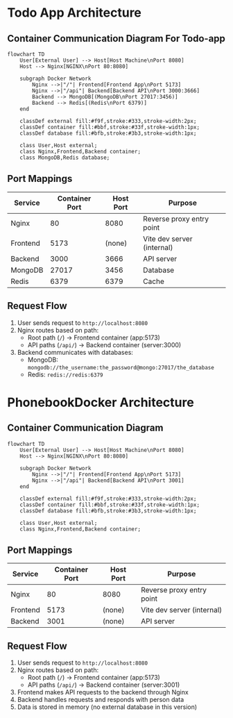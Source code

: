 # Todo App Architecture

## Container Communication Diagram For Todo-app

```mermaid
flowchart TD
    User[External User] --> Host[Host Machine\nPort 8080]
    Host --> Nginx[NGINX\nPort 80:8080]
    
    subgraph Docker Network
        Nginx -->|"/"| Frontend[Frontend App\nPort 5173]
        Nginx -->|"/api"| Backend[Backend API\nPort 3000:3666]
        Backend --> MongoDB[(MongoDB\nPort 27017:3456)]
        Backend --> Redis[(Redis\nPort 6379)]
    end
    
    classDef external fill:#f9f,stroke:#333,stroke-width:2px;
    classDef container fill:#bbf,stroke:#33f,stroke-width:1px;
    classDef database fill:#bfb,stroke:#3b3,stroke-width:1px;
    
    class User,Host external;
    class Nginx,Frontend,Backend container;
    class MongoDB,Redis database;
```

## Port Mappings

| Service  | Container Port | Host Port | Purpose                      |
|----------|---------------|-----------|------------------------------|
| Nginx    | 80            | 8080      | Reverse proxy entry point    |
| Frontend | 5173          | (none)    | Vite dev server (internal)   |
| Backend  | 3000          | 3666      | API server                   |
| MongoDB  | 27017         | 3456      | Database                     |
| Redis    | 6379          | 6379      | Cache                        |

## Request Flow

1. User sends request to `http://localhost:8080`
2. Nginx routes based on path:
   - Root path (`/`) → Frontend container (app:5173)
   - API paths (`/api/`) → Backend container (server:3000)
3. Backend communicates with databases:
   - MongoDB: `mongodb://the_username:the_password@mongo:27017/the_database`
   - Redis: `redis://redis:6379`


# PhonebookDocker Architecture

## Container Communication Diagram

```mermaid
flowchart TD
    User[External User] --> Host[Host Machine\nPort 8080]
    Host --> Nginx[NGINX\nPort 80:8080]
    
    subgraph Docker Network
        Nginx -->|"/"| Frontend[Frontend App\nPort 5173]
        Nginx -->|"/api"| Backend[Backend API\nPort 3001]
    end
    
    classDef external fill:#f9f,stroke:#333,stroke-width:2px;
    classDef container fill:#bbf,stroke:#33f,stroke-width:1px;
    classDef database fill:#bfb,stroke:#3b3,stroke-width:1px;
    
    class User,Host external;
    class Nginx,Frontend,Backend container;
```

## Port Mappings

| Service  | Container Port | Host Port | Purpose                      |
|----------|---------------|-----------|------------------------------|
| Nginx    | 80            | 8080      | Reverse proxy entry point    |
| Frontend | 5173          | (none)    | Vite dev server (internal)   |
| Backend  | 3001          | (none)    | API server                   |

## Request Flow

1. User sends request to `http://localhost:8080`
2. Nginx routes based on path:
   - Root path (`/`) → Frontend container (app:5173)
   - API paths (`/api/`) → Backend container (server:3001)
3. Frontend makes API requests to the backend through Nginx
4. Backend handles requests and responds with person data
5. Data is stored in memory (no external database in this version)
